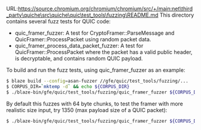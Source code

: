 URL:https://source.chromium.org/chromium/chromium/src/+/main:net\third_party\quiche\src\quiche\quic\test_tools\fuzzing\README.md
This directory contains several fuzz tests for QUIC code:

-   quic_framer_fuzzer: A test for CryptoFramer::ParseMessage and
    QuicFramer::ProcessPacket using random packet data.
-   quic_framer_process_data_packet_fuzzer: A test for QuicFramer::ProcessPacket
    where the packet has a valid public header, is decryptable, and contains
    random QUIC payload.

To build and run the fuzz tests, using quic_framer_fuzzer as an example:

```sh
$ blaze build --config=asan-fuzzer //gfe/quic/test_tools/fuzzing/...
$ CORPUS_DIR=`mktemp -d` && echo ${CORPUS_DIR}
$ ./blaze-bin/gfe/quic/test_tools/fuzzing/quic_framer_fuzzer ${CORPUS_DIR} -use_counters=0
```

By default this fuzzes with 64 byte chunks, to test the framer with more
realistic size input, try 1350 (max payload size of a QUIC packet):

```sh
$ ./blaze-bin/gfe/quic/test_tools/fuzzing/quic_framer_fuzzer ${CORPUS_DIR} -use_counters=0 -max_len=1350
```
